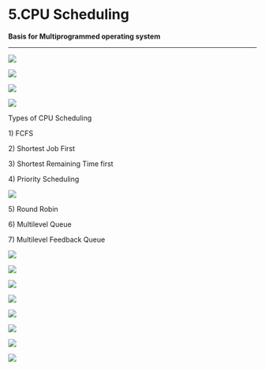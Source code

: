 # 5.CPU Scheduling

**Basis for Multiprogrammed operating system**

 ****

![](../.gitbook/assets/image%20%28149%29.png)

![](../.gitbook/assets/image%20%286%29.png)

![](../.gitbook/assets/image%20%2877%29.png)

![](../.gitbook/assets/image%20%2814%29.png)

Types of CPU Scheduling

1\) FCFS

2\) Shortest Job First

3\) Shortest Remaining Time first

4\) Priority Scheduling

![](../.gitbook/assets/image%20%2815%29.png)

5\) Round Robin

6\) Multilevel Queue

7\) Multilevel Feedback Queue

![](../.gitbook/assets/image%20%2882%29.png)

![](../.gitbook/assets/image%20%2834%29.png)

![](../.gitbook/assets/image%20%2857%29.png)

![](../.gitbook/assets/image%20%2856%29.png)

![](../.gitbook/assets/image%20%2861%29.png)

![](../.gitbook/assets/image%20%283%29.png)

![](../.gitbook/assets/image%20%2839%29.png)

![](../.gitbook/assets/image%20%2816%29.png)

